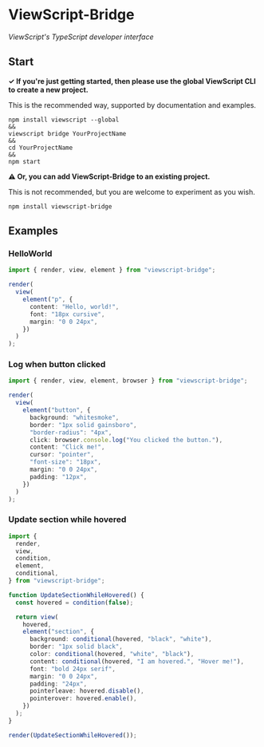 # ViewScript-Bridge

_ViewScript's TypeScript developer interface_

## Start

**✓ If you're just getting started, then please use the global ViewScript CLI to create a new project.**

This is the recommended way, supported by documentation and examples.

```
npm install viewscript --global
&&
viewscript bridge YourProjectName
&&
cd YourProjectName
&&
npm start
```

**⚠️ Or, you can add ViewScript-Bridge to an existing project.**

This is not recommended, but you are welcome to experiment as you wish.

```
npm install viewscript-bridge
```

## Examples

### HelloWorld

```ts
import { render, view, element } from "viewscript-bridge";

render(
  view(
    element("p", {
      content: "Hello, world!",
      font: "18px cursive",
      margin: "0 0 24px",
    })
  )
);
```

### Log when button clicked

```ts
import { render, view, element, browser } from "viewscript-bridge";

render(
  view(
    element("button", {
      background: "whitesmoke",
      border: "1px solid gainsboro",
      "border-radius": "4px",
      click: browser.console.log("You clicked the button."),
      content: "Click me!",
      cursor: "pointer",
      "font-size": "18px",
      margin: "0 0 24px",
      padding: "12px",
    })
  )
);
```

### Update section while hovered

```ts
import {
  render,
  view,
  condition,
  element,
  conditional,
} from "viewscript-bridge";

function UpdateSectionWhileHovered() {
  const hovered = condition(false);

  return view(
    hovered,
    element("section", {
      background: conditional(hovered, "black", "white"),
      border: "1px solid black",
      color: conditional(hovered, "white", "black"),
      content: conditional(hovered, "I am hovered.", "Hover me!"),
      font: "bold 24px serif",
      margin: "0 0 24px",
      padding: "24px",
      pointerleave: hovered.disable(),
      pointerover: hovered.enable(),
    })
  );
}

render(UpdateSectionWhileHovered());
```
